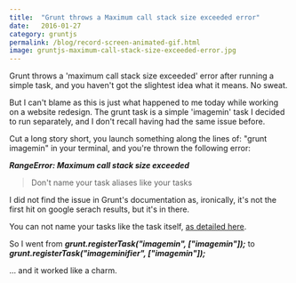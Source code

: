 ```yaml
---
title:  "Grunt throws a Maximum call stack size exceeded error"
date:   2016-01-27
category: gruntjs
permalink: /blog/record-screen-animated-gif.html
image: gruntjs-maximum-call-stack-size-exceeded-error.jpg
---
```

Grunt throws a 'maximum call stack size exceeded' error after running a simple task, and you haven't got the slightest idea what it means. No sweat.

But I can't blame as this is just what happened to me today while working on a website redesign. The grunt task is a simple 'imagemin' task I decided to run separately, and I don't recall having had the same issue before.

Cut a long story short, you launch something along the lines of:
"grunt imagemin" in your terminal, and you're thrown the following error:

**_RangeError: Maximum call stack size exceeded_**

> Don't name your task aliases like your tasks

I did not find the issue in Grunt's documentation as, ironically, it's not the first hit on google serach results, but it's in there.

You can not name your tasks like the task itself, [as detailed here](http://gruntjs.com/frequently-asked-questions#why-am-i-getting-a-maximum-call-stack-size-exceeded-error). 

So I went from 
**_grunt.registerTask("imagemin", ["imagemin"]);_** to **_grunt.registerTask("imageminifier", ["imagemin"]);_**

... and it worked like a charm.